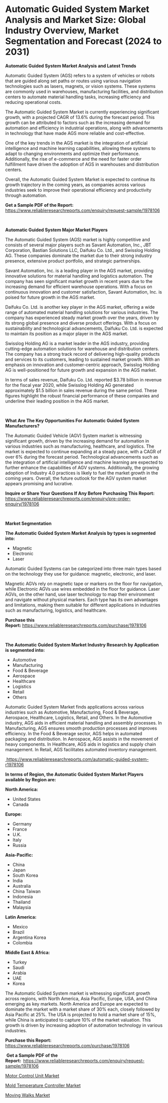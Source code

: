<p><h1>Automatic Guided System Market Analysis and Market Size: Global Industry Overview, Market Segmentation and Forecast (2024 to 2031)</h1></p><p><strong>Automatic Guided System Market Analysis and Latest Trends</strong></p>
<p><p>Automatic Guided System (AGS) refers to a system of vehicles or robots that are guided along set paths or routes using various navigation technologies such as lasers, magnets, or vision systems. These systems are commonly used in warehouses, manufacturing facilities, and distribution centers to automate material handling tasks, increasing efficiency and reducing operational costs.</p><p>The Automatic Guided System Market is currently experiencing significant growth, with a projected CAGR of 13.6% during the forecast period. This growth can be attributed to factors such as the increasing demand for automation and efficiency in industrial operations, along with advancements in technology that have made AGS more reliable and cost-effective.</p><p>One of the key trends in the AGS market is the integration of artificial intelligence and machine learning capabilities, allowing these systems to adapt to changing environments and optimize their performance. Additionally, the rise of e-commerce and the need for faster order fulfillment have driven the adoption of AGS in warehouses and distribution centers.</p><p>Overall, the Automatic Guided System Market is expected to continue its growth trajectory in the coming years, as companies across various industries seek to improve their operational efficiency and productivity through automation.</p></p>
<p><strong>Get a Sample PDF of the Report:&nbsp;</strong> <a href="https://www.reliableresearchreports.com/enquiry/request-sample/1978106">https://www.reliableresearchreports.com/enquiry/request-sample/1978106</a></p>
<p>&nbsp;</p>
<p><strong>Automatic Guided System Major Market Players</strong></p>
<p><p>The Automatic Guided System (AGS) market is highly competitive and consists of several major players such as Savant Automation, Inc., JBT Corporation, Bastian Solutions LLC, Daifuku Co. Ltd., and Swisslog Holding AG. These companies dominate the market due to their strong industry presence, extensive product portfolio, and strategic partnerships.</p><p>Savant Automation, Inc. is a leading player in the AGS market, providing innovative solutions for material handling and logistics automation. The company has seen significant market growth in recent years due to the increasing demand for efficient warehouse operations. With a focus on continuous innovation and customer satisfaction, Savant Automation, Inc. is poised for future growth in the AGS market.</p><p>Daifuku Co. Ltd. is another key player in the AGS market, offering a wide range of automated material handling solutions for various industries. The company has experienced steady market growth over the years, driven by its strong global presence and diverse product offerings. With a focus on sustainability and technological advancements, Daifuku Co. Ltd. is expected to maintain its position as a major player in the AGS market.</p><p>Swisslog Holding AG is a market leader in the AGS industry, providing cutting-edge automation solutions for warehouse and distribution centers. The company has a strong track record of delivering high-quality products and services to its customers, leading to sustained market growth. With an emphasis on innovation and customer-centric approach, Swisslog Holding AG is well-positioned for future growth and expansion in the AGS market.</p><p>In terms of sales revenue, Daifuku Co. Ltd. reported $3.78 billion in revenue for the fiscal year 2020, while Swisslog Holding AG generated approximately $1.5 billion in sales revenue during the same period. These figures highlight the robust financial performance of these companies and underline their leading position in the AGS market.</p></p>
<p>&nbsp;</p>
<p><strong>What Are The Key Opportunities For Automatic Guided System Manufacturers?</strong></p>
<p><p>The Automatic Guided Vehicle (AGV) System market is witnessing significant growth, driven by the increasing demand for automation in various industries such as manufacturing, healthcare, and logistics. The market is expected to continue expanding at a steady pace, with a CAGR of over 6% during the forecast period. Technological advancements such as the integration of artificial intelligence and machine learning are expected to further enhance the capabilities of AGV systems. Additionally, the growing adoption of Industry 4.0 practices is likely to fuel the market growth in the coming years. Overall, the future outlook for the AGV system market appears promising and lucrative.</p></p>
<p><strong>Inquire or Share Your Questions If Any Before Purchasing This Report:</strong> <a href="https://www.reliableresearchreports.com/enquiry/pre-order-enquiry/1978106">https://www.reliableresearchreports.com/enquiry/pre-order-enquiry/1978106</a></p>
<p>&nbsp;</p>
<p><strong>Market Segmentation</strong></p>
<p><strong>The Automatic Guided System Market Analysis by types is segmented into:</strong></p>
<p><ul><li>Magnetic</li><li>Electronic</li><li>Laser</li></ul></p>
<p><p>Automatic Guided Systems can be categorized into three main types based on the technology they use for guidance: magnetic, electronic, and laser. </p><p>Magnetic AGVs rely on magnetic tape or markers on the floor for navigation, while Electronic AGVs use wires embedded in the floor for guidance. Laser AGVs, on the other hand, use laser technology to map their environment and navigate without physical markers. Each type has its own advantages and limitations, making them suitable for different applications in industries such as manufacturing, logistics, and healthcare.</p></p>
<p><strong>Purchase this Report:&nbsp;</strong><a href="https://www.reliableresearchreports.com/purchase/1978106">https://www.reliableresearchreports.com/purchase/1978106</a></p>
<p>&nbsp;</p>
<p><strong>The Automatic Guided System Market Industry Research by Application is segmented into:</strong></p>
<p><ul><li>Automotive</li><li>Manufacturing</li><li>Food & Beverage</li><li>Aerospace</li><li>Healthcare</li><li>Logistics</li><li>Retail</li><li>Others</li></ul></p>
<p><p>Automatic Guided System Market finds applications across various industries such as Automotive, Manufacturing, Food & Beverage, Aerospace, Healthcare, Logistics, Retail, and Others. In the Automotive industry, AGS aids in efficient material handling and assembly processes. In Manufacturing, AGS ensures smooth production processes and improves efficiency. In the Food & Beverage sector, AGS helps in automated packaging and distribution. In Aerospace, AGS assists in the movement of heavy components. In Healthcare, AGS aids in logistics and supply chain management. In Retail, AGS facilitates automated inventory management.</p></p>
<p><a href="https://www.reliableresearchreports.com/automatic-guided-system-r1978106">&nbsp;https://www.reliableresearchreports.com/automatic-guided-system-r1978106</a></p>
<p><strong>In terms of Region, the Automatic Guided System Market Players available by Region are:</strong></p>
<p>
    <p> <strong> North America: </strong>
        <ul>
            <li>United States</li>
            <li>Canada</li>
        </ul>
        </p> 
    <p> <strong> Europe: </strong>
        <ul>
            <li>Germany</li>
            <li>France</li>
            <li>U.K.</li>
            <li>Italy</li>
            <li>Russia</li>
        </ul>
        </p> 
    <p> <strong> Asia-Pacific: </strong>
        <ul>
            <li>China</li>
            <li>Japan</li>
            <li>South Korea</li>
            <li>India</li>
            <li>Australia</li>
            <li>China Taiwan</li>
            <li>Indonesia</li>
            <li>Thailand</li>
            <li>Malaysia</li>
        </ul>
        </p> 
    <p> <strong> Latin America: </strong>
        <ul>
            <li>Mexico</li>
            <li>Brazil</li>
            <li>Argentina Korea</li>
            <li>Colombia</li>
        </ul>
        </p> 
    <p> <strong> Middle East & Africa: </strong>
        <ul>
            <li>Turkey</li>
            <li>Saudi</li>
            <li>Arabia</li>
            <li>UAE</li>
            <li>Korea</li>
        </ul>
    </p>
    </p>
<p><p>The Automatic Guided System market is witnessing significant growth across regions, with North America, Asia Pacific, Europe, USA, and China emerging as key markets. North America and Europe are expected to dominate the market with a market share of 30% each, closely followed by Asia Pacific at 25%. The USA is projected to hold a market share of 15%, while China is anticipated to capture 10% of the market valuation. This growth is driven by increasing adoption of automation technology in various industries.</p></p>
<p><strong>Purchase this Report: </strong><a href="https://www.reliableresearchreports.com/purchase/1978106">https://www.reliableresearchreports.com/purchase/1978106</a></p>
<p>&nbsp;<strong>Get a Sample PDF of the Report:&nbsp;&nbsp;</strong><a href="https://www.reliableresearchreports.com/enquiry/request-sample/1978106">https://www.reliableresearchreports.com/enquiry/request-sample/1978106</a></p>
<p><strong></strong></p>
<p><p><a href="https://github.com/nicholepatriciadoylenwnrjr0/Market-Research-Report-List-3/blob/main/motor-control-unit-market.md">Motor Control Unit Market</a></p><p><a href="https://github.com/gamblestampleyjenny50m5sl6/Market-Research-Report-List-3/blob/main/mold-temperature-controller-market.md">Mold Temperature Controller Market</a></p><p><a href="https://github.com/ayamgoreng5458/Market-Research-Report-List-1/blob/main/moving-walks-market.md">Moving Walks Market</a></p></p>